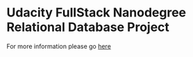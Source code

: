 # Udacity FullStack Nanodegree Relational Database Project

For more information please go [here](https://github.com/ernsnl/Tournament-Results/tree/master/vagrant)
